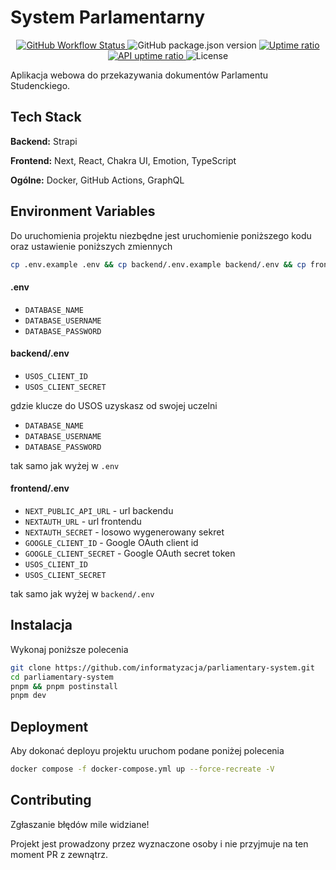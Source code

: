# System Parlamentarny

<p align="center">
  <a href="https://github.com/informatyzacja/parliamentary-system/actions">
    <img src="https://img.shields.io/github/actions/workflow/status/informatyzacja/parliamentary-system/ci.yml" alt="GitHub Workflow Status" />
  </a>
  <img src="https://img.shields.io/github/package-json/v/informatyzacja/parliamentary-system?filename=package.json" alt="GitHub package.json version" />
  <a href="https://status.samorzad.pwr.edu.pl/history/system-parlamentarny">
    <img src="https://img.shields.io/endpoint?url=https://raw.githubusercontent.com/informatyzacja/uptime/master/api/system-parlamentarny/uptime.json" alt="Uptime ratio" />
  </a>
  <a href="https://status.samorzad.pwr.edu.pl/history/system-parlamentarny-api">
    <img src="https://img.shields.io/endpoint?url=https://raw.githubusercontent.com/informatyzacja/uptime/master/api/system-parlamentarny-api/uptime.json&label=api uptime" alt="API uptime ratio" />
  </a>
  <img src="https://img.shields.io/github/license/informatyzacja/parliamentary-system" alt="License" />
</p>

Aplikacja webowa do przekazywania dokumentów Parlamentu Studenckiego.

## Tech Stack

**Backend:** Strapi

**Frontend:** Next, React, Chakra UI, Emotion, TypeScript

**Ogólne:** Docker, GitHub Actions, GraphQL

## Environment Variables

Do uruchomienia projektu niezbędne jest uruchomienie poniższego kodu oraz ustawienie poniższych zmiennych

```bash
cp .env.example .env && cp backend/.env.example backend/.env && cp frontend/.env.example frontend/.env
```

#### .env

- `DATABASE_NAME`
- `DATABASE_USERNAME`
- `DATABASE_PASSWORD`

#### backend/.env

- `USOS_CLIENT_ID`
- `USOS_CLIENT_SECRET`

gdzie klucze do USOS uzyskasz od swojej uczelni

- `DATABASE_NAME`
- `DATABASE_USERNAME`
- `DATABASE_PASSWORD`

tak samo jak wyżej w `.env`

#### frontend/.env

- `NEXT_PUBLIC_API_URL` - url backendu
- `NEXTAUTH_URL` - url frontendu
- `NEXTAUTH_SECRET` - losowo wygenerowany sekret
- `GOOGLE_CLIENT_ID` - Google OAuth client id
- `GOOGLE_CLIENT_SECRET` - Google OAuth secret token
- `USOS_CLIENT_ID`
- `USOS_CLIENT_SECRET`

tak samo jak wyżej w `backend/.env`

## Instalacja

Wykonaj poniższe polecenia

```bash
git clone https://github.com/informatyzacja/parliamentary-system.git
cd parliamentary-system
pnpm && pnpm postinstall
pnpm dev
```

## Deployment

Aby dokonać deployu projektu uruchom podane poniżej polecenia

```bash
docker compose -f docker-compose.yml up --force-recreate -V
```

## Contributing

Zgłaszanie błędów mile widziane!

Projekt jest prowadzony przez wyznaczone osoby i nie przyjmuje na ten moment PR z zewnątrz.

